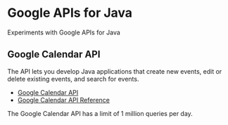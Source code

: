 Google APIs for Java
====================
Experiments with Google APIs for Java 

## Google Calendar API
The API lets you develop Java applications that create new events, edit or delete existing events, and search for events. 

 - [Google Calendar API]
 - [Google Calendar API Reference]

The Google Calendar API has a limit of 1 million queries per day.

[Google Calendar API]: https://developers.google.com/google-apps/calendar/
[Google Calendar API Reference]: https://developers.google.com/google-apps/calendar/v3/reference/
